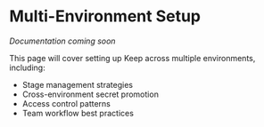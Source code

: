 # Multi-Environment Setup

*Documentation coming soon*

This page will cover setting up Keep across multiple environments, including:

- Stage management strategies
- Cross-environment secret promotion
- Access control patterns
- Team workflow best practices